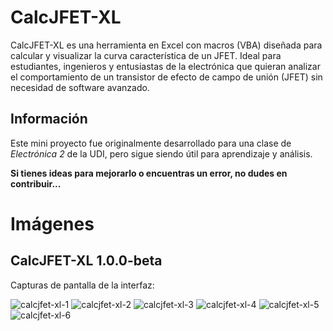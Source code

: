# CalcJFET-XL

CalcJFET-XL es una herramienta en Excel con macros (VBA) diseñada para calcular y visualizar la curva característica de un JFET. Ideal para estudiantes, ingenieros y entusiastas de la electrónica que quieran analizar el comportamiento de un transistor de efecto de campo de unión (JFET) sin necesidad de software avanzado.

## Información

Este mini proyecto fue originalmente desarrollado para una clase de _Electrónica 2_ de la UDI, pero sigue siendo útil para aprendizaje y análisis.

**Si tienes ideas para mejorarlo o encuentras un error, no dudes en contribuir...**

# Imágenes

## CalcJFET-XL 1.0.0-beta
Capturas de pantalla de la interfaz:

![calcjfet-xl-1](https://github.com/user-attachments/assets/534a9b6f-bf88-4bb8-9c15-90b93b76c815)
![calcjfet-xl-2](https://github.com/user-attachments/assets/bf605354-103a-489d-9cbb-164ae010d398)
![calcjfet-xl-3](https://github.com/user-attachments/assets/6312650a-7b67-49fb-bdfe-47c24e7ca205)
![calcjfet-xl-4](https://github.com/user-attachments/assets/56635d67-cadb-4c40-9d5b-7dbbf3c288a7)
![calcjfet-xl-5](https://github.com/user-attachments/assets/0e01bb1a-db06-450f-98e2-f1fcaac2d723)
![calcjfet-xl-6](https://github.com/user-attachments/assets/de42b7bc-a434-41b6-aef1-902f2fa21e86)
